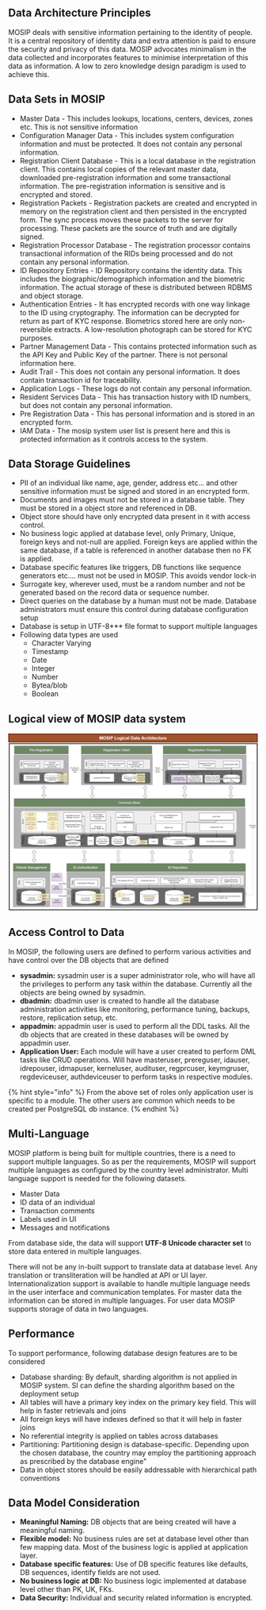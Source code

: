 ## Data Architecture Principles
MOSIP deals with sensitive information pertaining to the identity of people. It is a central repository of identity data and extra attention is paid to ensure the security and privacy of this data. MOSIP advocates minimalism in the data collected and incorporates features to minimise interpretation of this data as information. A low to zero knowledge design paradigm is used to achieve this.

## Data Sets in MOSIP
* Master Data - This includes lookups, locations, centers, devices, zones etc. This is not sensitive information
* Configuration Manager Data - This includes system configuration information and must be protected. It does not contain any personal information. 
* Registration Client Database - This is a local database in the registration client. This contains local copies of the relevant master data, downloaded pre-registration information and some transactional information. The pre-registration information is sensitive and is encrypted and stored.
* Registration Packets - Registration packets are created and encrypted in memory on the registration client and then persisted in the encrypted form. The sync process moves these packets to the server for processing. These packets are the source of truth and are digitally signed.
* Registration Processor Database -  The registration processor contains transactional information of the RIDs being processed and do not contain any personal information.
* ID Repository Entries - ID Repository contains the identity data. This includes the biographic/demographich information and the biometric information. The actual storage of these is distributed between RDBMS and object storage.
* Authentication Entries - It has encrypted records with one way linkage to the ID using cryptography. The information can be decrypted for return as part of KYC response. Biometrics stored here are only non-reversible extracts. A low-resolution photograph can be stored for KYC purposes.
* Partner Management Data - This contains protected information such as the API Key and Public Key of the partner. There is not personal information here.
* Audit Trail - This does not contain any personal information. It does contain transaction id for traceability.
* Application Logs - These logs do not contain any personal information.
* Resident Services Data - This has transaction history with ID numbers, but does not contain any personal information.
* Pre Registration Data - This has personal information and is stored in an encrypted form.
* IAM Data - The mosip system user list is present here and this is protected information as it controls access to the system.

## Data Storage Guidelines
* PII of an individual like name, age, gender, address etc... and other sensitive information must be signed and stored in an encrypted form.
* Documents and images must not be stored in a database table. They must be stored in a object store and referenced in DB.
* Object store should have only encrypted data present in it with access control.
* No business logic applied at database level, only Primary, Unique, foreign keys and not-null are applied. Foreign keys are applied within the same database, if a table is referenced in another database then no FK is applied.
* Database specific features like triggers, DB functions like sequence generators etc.… must not be used in MOSIP. This avoids vendor lock-in
* Surrogate key, wherever used, must be a random number and not be generated based on the record data or sequence number.
* Direct queries on the database by a human must not be made. Database administrators must ensure this control during database configuration setup
* Database is setup in UTF-8*** file format to support multiple languages
* Following data types are used
	* Character Varying
    * Timestamp
    * Date
    * Integer
    * Number
    * Bytea/blob
    * Boolean

## Logical view of MOSIP data system

![](_images/arch_diagrams/mosip_data_architecture_v1.jpg)

## Access Control to Data
In MOSIP, the following users are defined to perform various activities and have control over the DB objects that are defined
* **sysadmin:** sysadmin user is a super administrator role, who will have all the privileges to perform any task within the database. Currently all the objects are being owned by sysadmin.
* **dbadmin:** dbadmin user is created to handle all the database administration activities like monitoring, performance tuning, backups, restore, replication setup, etc.
* **appadmin:** appadmin user is used to perform all the DDL tasks. All the db objects that are created in these databases will be owned by appadmin user.
* **Application User:** Each module will have a user created to perform DML tasks like CRUD operations. Will have masteruser, prereguser, idauser, idrepouser, idmapuser, kerneluser, audituser, regprcuser, keymgruser, regdeviceuser, authdeviceuser to perform tasks in respective modules.

{% hint style="info" %}
From the above set of roles only application user is specific to a module. The other users are common which needs to be created per PostgreSQL db instance.
{% endhint %}

## Multi-Language
MOSIP platform is being built for multiple countries, there is a need to support multiple languages. So as per the requirements, MOSIP will support multiple languages as configured by the country level administrator. Multi language support is needed for the following datasets. 
* Master Data
* ID data of an individual
* Transaction comments
* Labels used in UI
* Messages and notifications

From database side, the data will support **UTF-8 Unicode character set** to store data entered in multiple languages. 

There will not be any in-built support to translate data at database level. Any translation or transliteration will be handled at API or UI layer. Internationalization support is available to handle multiple language needs in the user interface and communication templates. For master data the information can be stored in multiple languages. For user data MOSIP supports storage of data in two languages.

## Performance
To support performance, following database design features are to be considered
* Database sharding: By default, sharding algorithm is not applied in MOSIP system. SI can define the sharding algorithm based on the deployment setup
* All tables will have a primary key index on the primary key field. This will help in faster retrievals and joins
* All foreign keys will have indexes defined so that it will help in faster joins
* No referential integrity is applied on tables across databases
* Partitioning: Partitioning design is database-specific. Depending upon the chosen database,  the  country may employ the partitioning approach as prescribed by the database engine"
* Data in object stores should be easily addressable with hierarchical path conventions

## Data Model Consideration
* **Meaningful Naming:** DB objects that are being created will have a meaningful naming.
* **Flexible model:** No business rules are set at database level other than few mapping data. Most of the business logic is applied at application layer.
* **Database specific features:** Use of DB specific features like defaults, DB sequences, identify fields are not used.
* **No business logic at DB:** No business logic implemented at database level other than PK, UK, FKs. 
* **Data Security:** Individual and security related information is encrypted.
